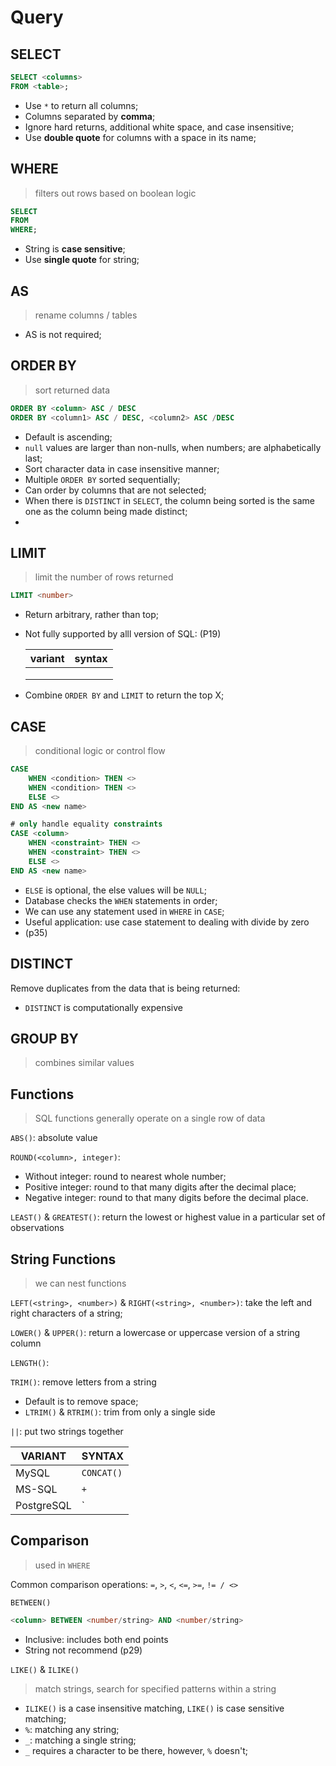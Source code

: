 # Query

## SELECT

```sql
SELECT <columns>
FROM <table>;
```

* Use `*` to return all columns;
* Columns separated by **comma**;
* Ignore hard returns, additional white space, and case insensitive;
* Use **double quote** for columns with a space in its name;

## WHERE

> filters out rows based on boolean logic

```sql
SELECT
FROM
WHERE;
```

* String is **case sensitive**;
* Use **single quote** for string;

## AS

> rename columns / tables

* AS is not required;

## ORDER BY

> sort returned data

```sql
ORDER BY <column> ASC / DESC
ORDER BY <column1> ASC / DESC, <column2> ASC /DESC
```

* Default is ascending;
* `null` values are larger than non-nulls, when numbers; are alphabetically last;
* Sort character data in case insensitive manner;
* Multiple `ORDER BY` sorted sequentially;
* Can order by columns that are not selected;
* When there is `DISTINCT` in `SELECT`, the column being sorted is the same one as the column being made distinct;
* 

## LIMIT

> limit the number of rows returned

```sql
LIMIT <number>
```

* Return arbitrary, rather than top;

* Not fully supported by alll version of SQL: (P19)

  | variant | syntax |
  | ------- | ------ |
  |         |        |
  |         |        |
  |         |        |

* Combine `ORDER BY` and `LIMIT` to return the top X;

## CASE

> conditional logic or control flow

```sql
CASE
	WHEN <condition> THEN <>
	WHEN <condition> THEN <>
	ELSE <>
END AS <new name>

# only handle equality constraints
CASE <column>
	WHEN <constraint> THEN <>
	WHEN <constraint> THEN <>
	ELSE <>
END AS <new name>
```

* `ELSE` is optional, the else values will be `NULL`;
* Database checks the `WHEN` statements in order;
* We can use any statement used in `WHERE` in `CASE`;
* Useful application: use case statement to dealing with divide by zero
* (p35)

## DISTINCT

Remove duplicates from the data that is being returned:

* `DISTINCT` is computationally expensive

## GROUP BY

> combines similar values





## Functions

> SQL functions generally operate on a single row of data

`ABS()`: absolute value

`ROUND(<column>, integer)`:

- Without integer: round to nearest whole number;
- Positive integer: round to that many digits after the decimal place;
- Negative integer: round to that many digits before the decimal place.

`LEAST()` & `GREATEST()`: return the lowest or highest value in a particular set of observations

## String Functions

> we can nest functions

`LEFT(<string>, <number>)` & `RIGHT(<string>, <number>)`: take the left and right characters of a string;

`LOWER()` & `UPPER()`: return a lowercase or uppercase version of a string column

`LENGTH()`: 

`TRIM()`: remove letters from a string

* Default is to remove space;
* `LTRIM()` & `RTRIM()`: trim from only a single side

`||`: put two strings together	

| VARIANT    | SYNTAX     |
| ---------- | ---------- |
| MySQL      | `CONCAT()` |
| MS-SQL     | `+`        |
| PostgreSQL | `||`       |

## Comparison

> used in `WHERE`

Common comparison operations: `=`, `>`, `<`, `<=`, `>=`, `!= / <>`

`BETWEEN()`

```sql
<column> BETWEEN <number/string> AND <number/string>
```

* Inclusive: includes both end points
* String not recommend (p29)

`LIKE()` & `ILIKE()`

> match strings, search for specified patterns within a string

* `ILIKE()` is a case insensitive matching, `LIKE()` is case sensitive matching;
* `%`: matching any string;
* `_`: matching a single string;
* `_` requires a character to be there, however, `%` doesn't;





